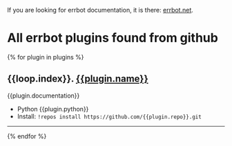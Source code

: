 If you are looking for errbot documentation, it is there: [errbot.net](http://errbot.net/).

All errbot plugins found from github
====================================

{% for plugin in plugins %}
## {{loop.index}}\. [{{plugin.name}}](https://github.com/{{plugin.repo}})

{{plugin.documentation}}

- Python {{plugin.python}}
- Install: `!repos install https://github.com/{{plugin.repo}}.git`

---
{% endfor %}
